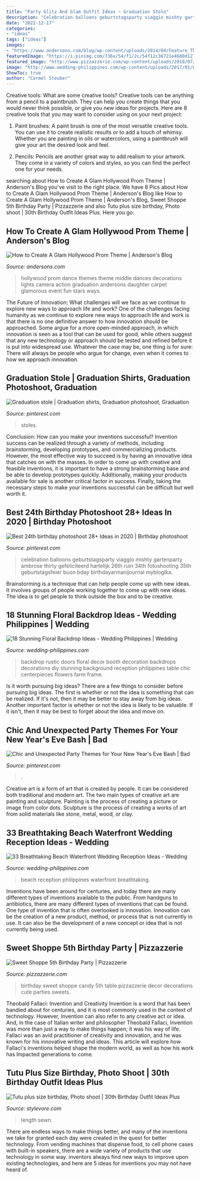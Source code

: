 ```yaml
---
title: "Party Glitz And Glam Outfit Ideas ~ Graduation Stole"
description: "Celebration balloons geburtstagsparty viaggio mishty gartenparty ambrose thirty gefeliciteerd hartelijk 26th ruin 34th fotoshooting 35th geburtstagsfeier buon bday birthdayarmanijournal myblogika"
date: "2022-12-17"
categories:
- "ideas"
tags: ["ideas"]
images:
- "https://www.andersons.com/blog/wp-content/uploads/2014/04/Feature_Theme1.jpg"
featuredImage: "https://i.pinimg.com/736x/54/f1/2c/54f12c36721e4680d127a64ef0c72d0a.jpg"
featured_image: "http://www.pizzazzerie.com/wp-content/uploads/2010/07/sweetshoppe1.jpg"
image: "http://www.wedding-philippines.com/wp-content/uploads/2017/01/Wedding-Philippines-18-Stunning-Floral-Photo-Backdrops-Background-Ideas-17.jpg"
ShowToc: true
author: "Carmel Steuber"
---
```



Creative tools: What are some creative tools?
Creative tools can be anything from a pencil to a paintbrush. They can help you create things that you would never think possible, or give you new ideas for projects. Here are 8 creative tools that you may want to consider using on your next project:
1. Paint brushes: A paint brush is one of the most versatile creative tools. You can use it to create realistic results or to add a touch of whimsy. Whether you are painting in oils or watercolors, using a paintbrush will give your art the desired look and feel.

2. Pencils: Pencils are another great way to add realism to your artwork. They come in a variety of colors and styles, so you can find the perfect one for your needs.

	

		
searching about How to Create A Glam Hollywood Prom Theme | Anderson&#039;s Blog you've visit to the right place. We have 8 Pics about How to Create A Glam Hollywood Prom Theme | Anderson&#039;s Blog like How to Create A Glam Hollywood Prom Theme | Anderson&#039;s Blog, Sweet Shoppe 5th Birthday Party | Pizzazzerie and also Tutu plus size birthday, Photo shoot | 30th Birthday Outfit Ideas Plus. Here you go:
		
    
## How To Create A Glam Hollywood Prom Theme | Anderson&#039;s Blog

<img loading=lazy src="https://www.andersons.com/blog/wp-content/uploads/2014/04/Feature_Theme1.jpg" onerror="this.onerror=null;this.src='https://tse3.mm.bing.net/th?id=OIP.PItXcn05QpR1GhH5bZAUeQHaEj&amp;pid=15.1';" alt="How to Create A Glam Hollywood Prom Theme | Anderson&#039;s Blog">

_Source: andersons.com_

>hollywood prom dance themes theme middle dances decorations lights camera action graduation andersons daughter carpet glamorous event fun stars ways. 

	

The Future of Innovation: What challenges will we face as we continue to explore new ways to approach life and work?
One of the challenges facing humanity as we continue to explore new ways to approach life and work is that there is no one definitive answer to how innovation should be approached. Some argue for a more open-minded approach, in which innovation is seen as a tool that can be used for good, while others suggest that any new technology or approach should be tested and refined before it is put into widespread use. Whatever the case may be, one thing is for sure: There will always be people who argue for change, even when it comes to how we approach innovation.

    
## Graduation Stole | Graduation Shirts, Graduation Photoshoot, Graduation

<img loading=lazy src="https://i.pinimg.com/736x/54/f1/2c/54f12c36721e4680d127a64ef0c72d0a.jpg" onerror="this.onerror=null;this.src='https://tse1.mm.bing.net/th?id=OIP.aq5uroudNAU0u3dIfXGp2wHaQi&amp;pid=15.1';" alt="Graduation stole | Graduation shirts, Graduation photoshoot, Graduation">

_Source: pinterest.com_

>stoles. 

	

Conclusion: How can you make your inventions successful?
Invention success can be realized through a variety of methods, including brainstorming, developing prototypes, and commercializing products. However, the most effective way to succeed is by having an innovative idea that catches on with the masses. In order to come up with creative and feasible inventions, it is important to have a strong brainstorming base and be able to develop prototypes quickly. Additionally, making your products available for sale is another critical factor in success. Finally, taking the necessary steps to make your inventions successful can be difficult but well worth it.

    
## Best 24th Birthday Photoshoot 28+ Ideas In 2020 | Birthday Photoshoot

<img loading=lazy src="https://i.pinimg.com/736x/65/4e/3b/654e3ba24568d5df2b937d633ef50caa.jpg" onerror="this.onerror=null;this.src='https://tse4.mm.bing.net/th?id=OIP.PATKZlMyK8Vnt2Zqw76vfwAAAA&amp;pid=15.1';" alt="Best 24th birthday photoshoot 28+ Ideas in 2020 | Birthday photoshoot">

_Source: pinterest.com_

>celebration balloons geburtstagsparty viaggio mishty gartenparty ambrose thirty gefeliciteerd hartelijk 26th ruin 34th fotoshooting 35th geburtstagsfeier buon bday birthdayarmanijournal myblogika. 

	

Brainstorming is a technique that can help people come up with new ideas. It involves groups of people working together to come up with new ideas. The idea is to get people to think outside the box and to be creative.

    
## 18 Stunning Floral Backdrop Ideas - Wedding Philippines | Wedding

<img loading=lazy src="http://www.wedding-philippines.com/wp-content/uploads/2017/01/Wedding-Philippines-18-Stunning-Floral-Photo-Backdrops-Background-Ideas-17.jpg" onerror="this.onerror=null;this.src='https://tse3.mm.bing.net/th?id=OIP.gIzNstsx2JsejZBzHb7OTAHaKH&amp;pid=15.1';" alt="18 Stunning Floral Backdrop Ideas - Wedding Philippines | Wedding">

_Source: wedding-philippines.com_

>backdrop rustic doors floral decor booth decoration backdrops decorations diy stunning background reception philippines table chic centerpieces flowers farm frame. 

	

Is it worth pursuing big ideas?
There are a few things to consider before pursuing big ideas. The first is whether or not the idea is something that can be realized. If it's not, then it may be better to stay away from big ideas. Another important factor is whether or not the idea is likely to be valuable. If it isn't, then it may be best to forget about the idea and move on.

    
## Chic And Unexpected Party Themes For Your New Year&#039;s Eve Bash | Bad

<img loading=lazy src="https://i.pinimg.com/736x/58/03/82/58038297dd48d1b4ecab8bab9cbd2db9.jpg" onerror="this.onerror=null;this.src='https://tse3.mm.bing.net/th?id=OIP.9ceiktMwa2HyBbW_fyKhEQHaLH&amp;pid=15.1';" alt="Chic and Unexpected Party Themes for Your New Year&#039;s Eve Bash | Bad">

_Source: pinterest.com_

>. 

	

Creative art is a form of art that is created by people. It can be considered both traditional and modern art. The two main types of creative art are painting and sculpture. Painting is the process of creating a picture or image from color dots. Sculpture is the process of creating a works of art from solid materials like stone, metal, wood, or clay.

    
## 33 Breathtaking Beach Waterfront Wedding Reception Ideas - Wedding

<img loading=lazy src="http://www.wedding-philippines.com/wp-content/uploads/2015/10/Wedding-Philippines-33-Breathtaking-Beach-Waterfront-Wedding-Reception-Venue-Ideas-31.jpg" onerror="this.onerror=null;this.src='https://tse3.mm.bing.net/th?id=OIP.Xow32IWPmbPcxvZyM3jjWgHaLH&amp;pid=15.1';" alt="33 Breathtaking Beach Waterfront Wedding Reception Ideas - Wedding">

_Source: wedding-philippines.com_

>beach reception philippines waterfront breathtaking. 

	

Inventions have been around for centuries, and today there are many different types of inventions available to the public. From handguns to antibiotics, there are many different types of inventions that can be found. One type of invention that is often overlooked is innovation. Innovation can be the creation of a new product, method, or process that is not currently in use. It can also be the development of a new concept or idea that is not currently being used.

    
## Sweet Shoppe 5th Birthday Party | Pizzazzerie

<img loading=lazy src="http://www.pizzazzerie.com/wp-content/uploads/2010/07/sweetshoppe1.jpg" onerror="this.onerror=null;this.src='https://tse1.mm.bing.net/th?id=OIP.BQnkc6ppOi4mOSg3kh07sAHaOJ&amp;pid=15.1';" alt="Sweet Shoppe 5th Birthday Party | Pizzazzerie">

_Source: pizzazzerie.com_

>birthday sweet shoppe candy 5th table pizzazzerie decor decorations cute parties sweets. 

	

Theobald Fallaci: Invention and Creativity
Invention is a word that has been bandied about for centuries, and it is most commonly used in the context of technology. However, Invention can also refer to any creative act or idea. And, in the case of Italian writer and philosopher Theobald Fallaci, Invention was more than just a way to make things happen; it was his way of life. Fallaci was an avid practitioner of creativity and innovation, and he was known for his innovative writing and ideas. This article will explore how Fallaci's inventions helped shape the modern world, as well as how his work has Impacted generations to come.

    
## Tutu Plus Size Birthday, Photo Shoot | 30th Birthday Outfit Ideas Plus

<img loading=lazy src="https://www.stylevore.com/wp-content/uploads/2019/11/fb3a62f024d43e678c46d7728443bbaa.jpg" onerror="this.onerror=null;this.src='https://tse3.mm.bing.net/th?id=OIP.Ndk6ag-EbGlQLaB2Qhf_hwHaLv&amp;pid=15.1';" alt="Tutu plus size birthday, Photo shoot | 30th Birthday Outfit Ideas Plus">

_Source: stylevore.com_

>length sewn. 

	

There are endless ways to make things better, and many of the inventions we take for granted each day were created in the quest for better technology. From vending machines that dispense food, to cell phone cases with built-in speakers, there are a wide variety of products that use technology in some way. inventors always find new ways to improve upon existing technologies, and here are 5 ideas for inventions you may not have heard of.

